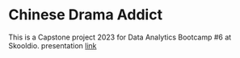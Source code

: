 # Chinese Drama Addict 

This is a Capstone project 2023 for Data Analytics Bootcamp #6 at Skooldio. presentation [link](hhttps://www.canva.com/design/DAFqk1eyh-E/OsKIPiPKBdNTQwCY9BPCKw/view?utm_content=DAFqk1eyh-E&utm_campaign=designshare&utm_medium=link&utm_source=publishsharelink)